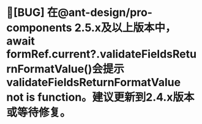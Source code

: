 # 🐛[BUG] 在@ant-design/pro-components 2.5.x及以上版本中，await formRef.current?.validateFieldsReturnFormatValue()会提示validateFieldsReturnFormatValue not is function。建议更新到2.4.x版本或等待修复。
